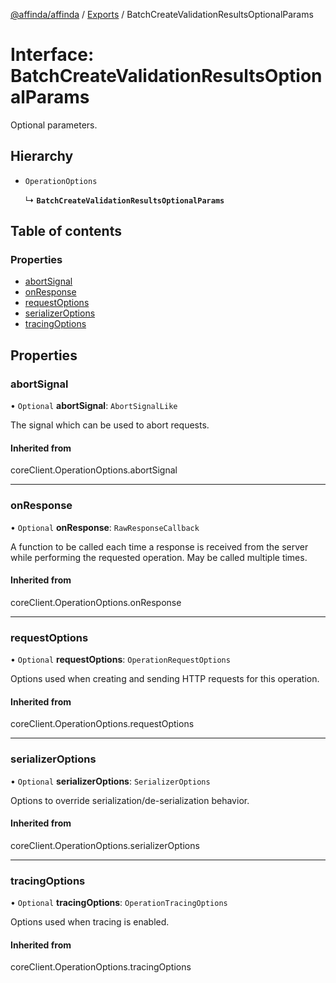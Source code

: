 [@affinda/affinda](../README.md) / [Exports](../modules.md) / BatchCreateValidationResultsOptionalParams

# Interface: BatchCreateValidationResultsOptionalParams

Optional parameters.

## Hierarchy

- `OperationOptions`

  ↳ **`BatchCreateValidationResultsOptionalParams`**

## Table of contents

### Properties

- [abortSignal](BatchCreateValidationResultsOptionalParams.md#abortsignal)
- [onResponse](BatchCreateValidationResultsOptionalParams.md#onresponse)
- [requestOptions](BatchCreateValidationResultsOptionalParams.md#requestoptions)
- [serializerOptions](BatchCreateValidationResultsOptionalParams.md#serializeroptions)
- [tracingOptions](BatchCreateValidationResultsOptionalParams.md#tracingoptions)

## Properties

### abortSignal

• `Optional` **abortSignal**: `AbortSignalLike`

The signal which can be used to abort requests.

#### Inherited from

coreClient.OperationOptions.abortSignal

___

### onResponse

• `Optional` **onResponse**: `RawResponseCallback`

A function to be called each time a response is received from the server
while performing the requested operation.
May be called multiple times.

#### Inherited from

coreClient.OperationOptions.onResponse

___

### requestOptions

• `Optional` **requestOptions**: `OperationRequestOptions`

Options used when creating and sending HTTP requests for this operation.

#### Inherited from

coreClient.OperationOptions.requestOptions

___

### serializerOptions

• `Optional` **serializerOptions**: `SerializerOptions`

Options to override serialization/de-serialization behavior.

#### Inherited from

coreClient.OperationOptions.serializerOptions

___

### tracingOptions

• `Optional` **tracingOptions**: `OperationTracingOptions`

Options used when tracing is enabled.

#### Inherited from

coreClient.OperationOptions.tracingOptions
